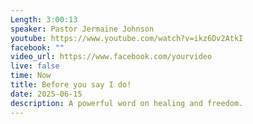 ```yaml
---
Length: 3:00:13
speaker: Pastor Jermaine Johnson
youtube: https://www.youtube.com/watch?v=ikz6Dv2AtkI
facebook: ""
video_url: https://www.facebook.com/yourvideo
live: false
time: Now
title: Before you say I do!
date: 2025-06-15
description: A powerful word on healing and freedom.
---
```

